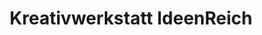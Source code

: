 ---
title: "Kreativwerkstatt IdeenReich"
url: /karlsbad/kreativwerkstatt-ideenreich/
shop: Andenken
---